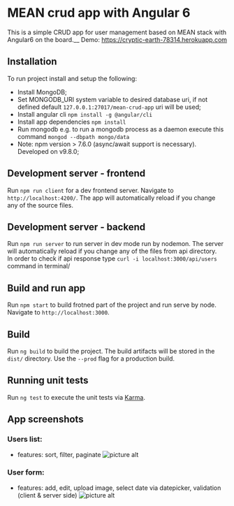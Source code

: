 # MEAN crud app with Angular 6

This is a simple CRUD app for user management based on MEAN stack with Angular6 on the board.__
Demo: https://cryptic-earth-78314.herokuapp.com

## Installation

To run project install and setup the following:
* Install MongoDB;
* Set MONGODB_URI system variable to desired database uri, if not defined default `127.0.0.1:27017/mean-crud-app` uri will be used;
* Install angular cli `npm install -g @angular/cli`  
* Install app dependencies `npm install`
* Run mongodb e.g. to run a mongodb process as a daemon execute this command `mongod --dbpath mongo/data`
* Note: npm version > 7.6.0 (async/await support is necessary). Developed on v9.8.0; 

## Development server - frontend

Run `npm run client` for a dev frontend server. Navigate to `http://localhost:4200/`. 
The app will automatically reload if you change any of the source files.

## Development server - backend 

Run `npm run server` to run server in dev mode run by nodemon. 
The server will automatically reload if you change any of the files from api directory.  
In order to check if api response type `curl -i localhost:3000/api/users` command in terminal/

## Build and run app
Run `npm start` to build frotned part of the project and run serve by node. Navigate to `http://localhost:3000`. 

## Build

Run `ng build` to build the project. The build artifacts will be stored in the `dist/` directory. Use the `--prod` flag for a production build.

## Running unit tests

Run `ng test` to execute the unit tests via [Karma](https://karma-runner.github.io).

## App screenshots

### Users list:
* features: sort, filter, paginate 
![picture alt](http://crud.miwu.pl/crud-list.png "Users list")

### User form:
* features: add, edit, upload image, select date via datepicker, validation (client & server side)
![picture alt](http://crud.miwu.pl/crud-user-form.png "User form")
